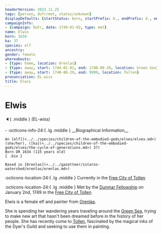 ```yaml
---
headerVersion: 2023.11.25
tags: [person, dufr/met, status/unknown]
displayDefaults: {startStatus: born, startPrefix: b., endPrefix: d., endStatus: died}
campaignInfo:
- {campaign: DuFr, date: 1749-01-02, type: met}
name: Elwis
born: 1634
ka: 37
species: elf
ancestry:
gender: female
whereabouts:
- {type: home, location: Orenlas}
- {type: away, start: 1744-01-01, end: 1748-08-28, location: Green Sea}
- {type: away, start: 1748-08-29, end: 9999, location: Tollen}
pronunciation: EL-wiss
title: Elwis
---
```

# Elwis
:speaker:{ .middle } *(EL-wiss)*  
<div class="grid cards ext-narrow-margin ext-one-column" markdown>
- :octicons-info-24:{ .lg .middle } __Biographical Information__

    An [elf](<../../species/children-of-the-embodied-gods/elves/elves.md>) (she/her), ([ka](<../../species/children-of-the-embodied-gods/elves/the-cycle-of-generations.md>) 37)  
    Born DR 1634 (115 years old)  
    { .bio }

    Based in [Orenlas](<../../gazetteer/istaros-watershed/orenlas/orenlas.md>)
</div>

:octicons-location-24:{ .lg .middle } Currently in the [Free City of Tollen](<../../gazetteer/western-green-sea/tollen/tollen.md>)



:octicons-location-24:{ .lg .middle } Met by the [Dunmar Fellowship](<../pcs/dunmar-fellowship/dunmar-fellowship.md>) on January 2nd, 1749 in the [Free City of Tollen](<../../gazetteer/western-green-sea/tollen/tollen.md>)  


Elwis is a female elf and painter from [Orenlas](<../../gazetteer/istaros-watershed/orenlas/orenlas.md>). 


She is spending her wandering years traveling around the [Green Sea](<../../gazetteer/green-sea.md>), trying to make new art that hasn't been dreamed before in the history of her people. She has recently come to [Tollen](<../../gazetteer/western-green-sea/tollen/tollen.md>), fascinated by the magical inks of the Dyer's Guild and seeking to use them in painting. 


